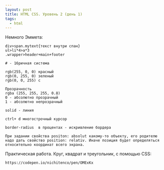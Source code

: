 ```yaml
---
layout: post
title: HTML CSS. Уровень 2 (день 1)
tags:
  - html
---
```


Немного Эммета:

```
div>span.mytext{текст внутри спан}
ul>li*4>a*3
.wrapper>header+main+footer
```
```
# - 16ричная система
```
```
rgb(255, 0, 0) красный
rgb(0, 255, 0) зеленый
rgb(0, 0, 255) с
```
```
Прозрачность
rgba (255, 255, 255, 0.8)
0 - абсолютно прозрачный
1 - абсолютно непрозрачный
```
```
solid - линия
```
```
ctrl+ d многострочный курсор
```
```
border-radius  в процентах - искривление бордера
```
```
При задании свойства positon: absolut какому-то объекту, его родителю надо дать свойство position: relativ. Иначе позиция будет определяться относительно координат всего экрана.
```
Практическая работа. Круг, квадрат и треугольник, с помощью CSS:
```
https://codepen.io/nichitenco/pen/OMExKx
```
